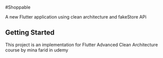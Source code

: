 #Shoppable 

A new Flutter application using clean architecture and fakeStore APi 

## Getting Started

This project is an implementation for Flutter Advanced Clean Architecture course by mina farid in udemy 

